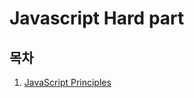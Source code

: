 # Javascript Hard part

## 목차

1. [JavaScript Principles](https://github.com/joseph0926/study/blob/main/js/fm/hard-part/JavaScript-Principles.md)
